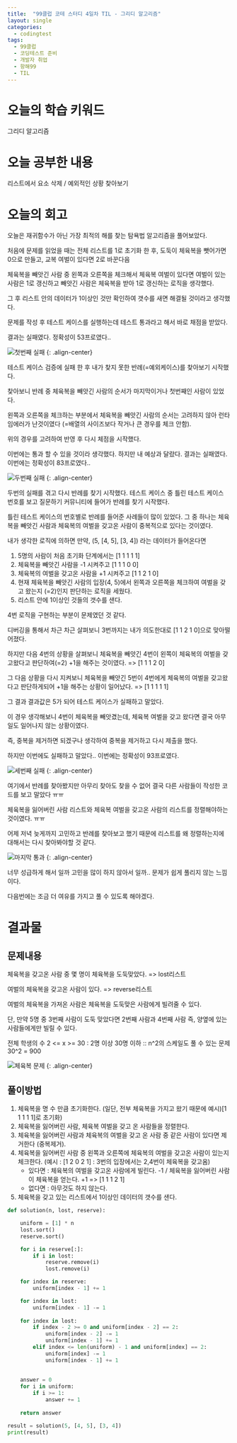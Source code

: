 ```yaml
---
title:  "99클럽 코테 스터디 4일차 TIL - 그리디 알고리즘"
layout: single
categories:
  - codingtest
tags:
  - 99클럽
  - 코딩테스트 준비
  - 개발자 취업
  - 항해99
  - TIL
---
```


# 오늘의 학습 키워드 
그리디 알고리즘

# 오늘 공부한 내용
리스트에서 요소 삭제 / 예외적인 상황 찾아보기

# 오늘의 회고

오늘은 재귀함수가 아닌 가장 최적의 해를 찾는 탐욕법 알고리즘을 풀어보았다.

처음에 문제를 읽었을 때는 전체 리스트를 1로 초기화 한 후, 도둑이 체육복을 뺏어가면 0으로 만들고, 교복 여벌이 있다면 2로 바꾼다음

체육복을 빼앗긴 사람 중 왼쪽과 오른쪽을 체크해서 체육복 여벌이 있다면 여벌이 있는 사람은 1로 갱신하고 빼앗긴 사람은 체육복을 받아 1로 갱신하는 로직을 생각했다.

그 후 리스트 안의 데이터가 1이상인 것만 확인하여 갯수를 새면 해결될 것이라고 생각했다.

문제를 작성 후 테스트 케이스를 실행하는데 테스트 통과라고 해서 바로 채점을 받았다.

결과는 실패였다. 정확성이 53프로였다..

![첫번째 실패](https://github.com/kimhyunso/kimhyunso.github.io/assets/87798982/3bbd8205-0f32-4ba7-8d15-0e5e35ba2406)
{: .align-center}

테스트 케이스 검증에 실패 한 후 내가 찾지 못한 반례(=예외케이스)를 찾아보기 시작했다.

찾아보니 반례 중 체육복을 빼앗긴 사람의 순서가 마지막이거나 첫번째인 사람이 있었다.

왼쪽과 오른쪽을 체크하는 부분에서 체육복을 빼앗긴 사람의 순서는 고려하지 않아 런타임에러가 난것이였다 (=배열의 사이즈보다 작거나 큰 경우를 체크 안함).

위의 경우를 고려하여 반영 후 다시 체점을 시작했다.

이번에는 통과 할 수 있을 것이라 생각했다. 하지만 내 예상과 달랐다. 결과는 실패였다. 이번에는 정확성이 83프로였다..

![두번째 실패](https://github.com/kimhyunso/kimhyunso.github.io/assets/87798982/d8ba86ea-2cff-4f5c-800b-51751b7597fc)
{: .align-center}

두번의 실패를 겪고 다시 반례를 찾기 시작했다. 테스트 케이스 중 틀린 테스트 케이스 번호를 보고 질문하기 커뮤니티에 들어가 반례를 찾기 시작했다.

틀린 테스트 케이스의 번호별로 반례를 들어준 사례들이 많이 있었다. 그 중 하나는 체육복을 빼앗긴 사람과 체육복의 여벌을 갖고온 사람이 중복적으로 있다는 것이였다.

내가 생각한 로직에 의하면 만약, (5, [4, 5], [3, 4]) 라는 데이터가 들어온다면

1. 5명의 사람이 처음 초기화 단계에서는 [1 1 1 1 1]
2. 체육복을 빼앗긴 사람을 -1 시켜주고 [1 1 1 0 0]
3. 체육복의 여벌을 갖고온 사람을 +1 시켜주고 [1 1 2 1 0]
4. 현재 체육복을 빼앗긴 사람의 입장(4, 5)에서 왼쪽과 오른쪽을 체크하여 여벌을 갖고 왔는지 (=2)인지 판단하는 로직을 세웠다.
5. 리스트 안에 1이상인 것들의 갯수를 샌다.

4번 로직을 구현하는 부분이 문제였던 것 같다. 

디버깅을 통해서 차근 차근 살펴보니 3번까지는 내가 의도한대로 [1 1 2 1 0]으로 맞아떨어졌다.

하지만 다음 4번의 상황을 살펴보니 체육복을 빼앗긴 4번이 왼쪽이 체육복의 여벌을 갖고왔다고 판단하여(=2) +1을 해주는 것이였다. => [1 1 1 2 0]

그 다음 상황을 다시 지켜보니 체육복을 빼앗긴 5번이 4번에게 체육복의 여벌을 갖고왔다고 판단하게되어 +1을 해주는 상황이 일어났다. => [1 1 1 1 1]

그 결과 결과값은 5가 되어 테스트 케이스가 실패하고 말았다.

이 경우 생각해보니 4번이 체육복을 빼앗겼는데, 체육복 여벌을 갖고 왔다면 결국 아무일도 일어나지 않는 상황이였다.

즉, 중복을 제거하면 되겠구나 생각하여 중복을 제거하고 다시 제출을 했다.

하지만 이번에도 실패하고 말았다.. 이번에는 정확성이 93프로였다.

![세번째 실패](https://github.com/kimhyunso/kimhyunso.github.io/assets/87798982/a7d053f8-5844-4f5f-a785-087006295521)
{: .align-center}

여기에서 반례를 찾아봤지만 아무리 찾아도 찾을 수 없어 결국 다른 사람들이 작성한 코드를 보고 말았다 ㅠㅠ

체육복을 잃어버린 사람 리스트와 체육복 여벌을 갖고온 사람의 리스트를 정렬해야하는 것이였다. ㅠㅠ

어제 저녁 늦게까지 고민하고 반례를 찾아보고 했기 때문에 리스트를 왜 정렬하는지에 대해서는 다시 찾아봐야할 것 같다.

![마지막 통과](https://github.com/kimhyunso/kimhyunso.github.io/assets/87798982/fadb57f2-a36b-4d0e-bc4b-5efb372f594e)
{: .align-center}

너무 성급하게 해서 일까 고민을 많이 하지 않아서 일까.. 문제가 쉽게 풀리지 않는 느낌이다.

다음번에는 조금 더 여유를 가지고 풀 수 있도록 해야겠다.

# 결과물
## 문제내용

체육복을 갖고온 사람 중 몇 명이 체육복을 도둑맞았다. => lost리스트

여벌의 체육복을 갖고온 사람이 있다. => reverse리스트

여벌의 체육복을 가져온 사람은 체육복을 도둑맞은 사람에게 빌려줄 수 있다.

단, 만약 5명 중 3번째 사람이 도둑 맞았다면 2번째 사람과 4번째 사람 즉, 양옆에 있는 사람들에게만 빌릴 수 있다.

전체 학생의 수 2 <= x >= 30 : 2명 이상 30명 이하 :: n^2의 스케일도 풀 수 있는 문제 30^2 = 900

![체육복 문제](https://github.com/kimhyunso/kimhyunso.github.io/assets/87798982/439e8dce-1ccb-4602-acb1-57ccc7e6a56e)
{: .align-center}

## 풀이방법
1. 체육복을 명 수 만큼 초기화한다. (일단, 전부 체육복을 가지고 왔기 때문에 예시)[1 1 1 1 1]로 초기화)
2. 체육복을 잃어버린 사람, 체육복 여벌을 갖고 온 사람들을 정렬한다.
3. 체육복을 잃어버린 사람과 체육복의 여벌을 갖고 온 사람 중 같은 사람이 있다면 제거한다 (중복제거).
4. 체육복을 잃어버린 사람 중 왼쪽과 오른쪽에 체육복의 여벌을 갖고온 사람이 있는지 체크한다. (예시 : [1 2 0 2 1] : 3번의 입장에서는 2,4번이 체육복을 갖고옴)
    - 있다면 : 체육복의 여벌을 갖고온 사람에게 빌린다. -1 / 체육복을 잃어버린 사람이 체육복을 얻는다. +1 => [1 1 1 2 1] 
    - 없다면 : 아무것도 하지 않는다.
5. 체육복을 갖고 있는 리스트에서 1이상인 데이터의 갯수를 샌다.

```python
def solution(n, lost, reserve):

    uniform = [1] * n
    lost.sort()
    reserve.sort()

    for i in reserve[:]:
        if i in lost:
            reserve.remove(i)
            lost.remove(i)

    for index in reserve:
        uniform[index - 1] += 1

    for index in lost:
        uniform[index - 1] -= 1
    
    for index in lost:
        if index - 2 >= 0 and uniform[index - 2] == 2:
            uniform[index - 2] -= 1
            uniform[index - 1] += 1
        elif index <= len(uniform) - 1 and uniform[index] == 2:
            uniform[index] -= 1
            uniform[index - 1] += 1
       
    
    answer = 0
    for i in uniform:
        if i >= 1:
            answer += 1
    
    return answer

result = solution(5, [4, 5], [3, 4])
print(result)
```













